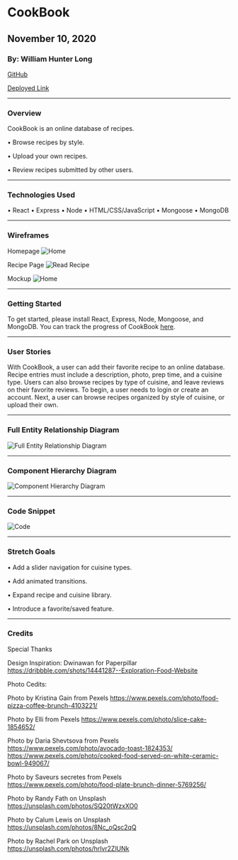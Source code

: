 # CookBook

## November 10, 2020

### By: William Hunter Long

[GitHub](https://github.com/whlong1)

[Deployed Link](https://cookbook-project-two.herokuapp.com/) 
*** 

### Overview

CookBook is an online database of recipes.

• Browse recipes by style.

• Upload your own recipes.

• Review recipes submitted by other users.




***

### Technologies Used

• React
• Express
• Node
• HTML/CSS/JavaScript
• Mongoose
• MongoDB

***

### Wireframes

Homepage
![Home](https://i.imgur.com/XsAGYkX.png)

Recipe Page
![Read Recipe](https://i.imgur.com/XR92tML.png)

Mockup
![Home](https://i.imgur.com/fCOEj1r.png)


***

### Getting Started

To get started, please install React, Express, Node, Mongoose, and MongoDB. You can track the progress of CookBook [here](https://trello.com/b/bqviz8E0/cookbook). 



***

### User Stories

With CookBook, a user can add their favorite recipe to an online database. Recipe entries must include a description, photo, prep time, and a cuisine type. Users can also browse recipes by type of cuisine, and leave reviews on their favorite reviews. To begin, a user needs to login or create an account. Next, a user can browse recipes organized by style of cuisine, or upload their own. 

***
### Full Entity Relationship Diagram

![Full Entity Relationship Diagram](https://i.imgur.com/SzRlHjv.png)

***

### Component Hierarchy Diagram

![Component Hierarchy Diagram](https://i.imgur.com/X83YhTF.png)



***

### Code Snippet

![Code](https://i.imgur.com/5TWk0y7.png)



***


### Stretch Goals

• Add a slider navigation for cuisine types.

• Add animated transitions.

• Expand recipe and cuisine library.

• Introduce a favorite/saved feature. 


***

### Credits

Special Thanks

Design Inspiration:
Dwinawan for Paperpillar
https://dribbble.com/shots/14441287--Exploration-Food-Website


Photo Cedits:


Photo by Kristina Gain from Pexels
https://www.pexels.com/photo/food-pizza-coffee-brunch-4103221/

Photo by Elli from Pexels
https://www.pexels.com/photo/slice-cake-1854652/

Photo by Daria Shevtsova from Pexels
https://www.pexels.com/photo/avocado-toast-1824353/
https://www.pexels.com/photo/cooked-food-served-on-white-ceramic-bowl-949067/


Photo by Saveurs secretes from Pexels
https://www.pexels.com/photo/food-plate-brunch-dinner-5769256/



Photo by Randy Fath on Unsplash
https://unsplash.com/photos/SQ20tWzxXO0


Photo by Calum Lewis on Unsplash
https://unsplash.com/photos/8Nc_oQsc2qQ


Photo by Rachel Park on Unsplash
https://unsplash.com/photos/hrlvr2ZlUNk




